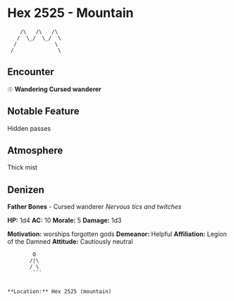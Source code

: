 # Hex 2525 - Mountain
```
    /\   /\   /\
   /  \_/  \_/  \
  /            \
 /              \
```

## Encounter

☉ **Wandering Cursed wanderer**

## Notable Feature

Hidden passes

## Atmosphere

Thick mist

## Denizen

**Father Bones** - Cursed wanderer
*Nervous tics and twitches*

**HP:** 1d4 **AC:** 10 **Morale:** 5
**Damage:** 1d3

**Motivation:** worships forgotten gods
**Demeanor:** Helpful
**Affiliation:** Legion of the Damned
**Attitude:** Cautiously neutral

```
        O
       /|\
       / \
        ```


**Location:** Hex 2525 (mountain)
